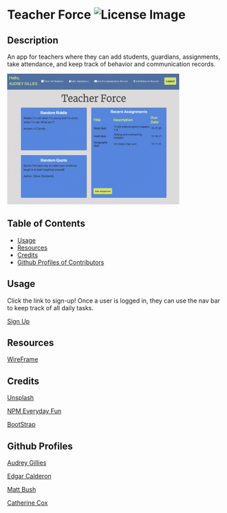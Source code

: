# Teacher Force ![License Image](https://img.shields.io/badge/license-MIT-blue)

## Description

An app for teachers where they can add students, guardians, assignments, take attendance, and keep track of behavior and communication records.

<img src="./public/css/images/teacher-homepage-screenshot.png" alt="a view of the homepage after loggin in." width="400"/>

## Table of Contents

- [Usage](#usage)
- [Resources](#resources)
- [Credits](#credits)
- [Github Profiles of Contributors](#github-profiles)

## Usage

Click the link to sign-up! Once a user is logged in, they can use the nav bar to keep track of all daily tasks.

[Sign Up](https://teacher-force.herokuapp.com/register)

## Resources

[WireFrame](https://drive.google.com/file/d/1ATF0TMnzcSoFdFFB3xujzMdjoBeDfwI9/view?usp=sharing)

## Credits

[Unsplash](https://unsplash.com/photos/Hcfwew744z4)

[NPM Everyday Fun](https://www.npmjs.com/package/everyday-fun)

[BootStrap](https://getbootstrap.com/)

## Github Profiles

[Audrey Gillies](https://github.com/audrey-g37)

[Edgar Calderon](https://github.com/Ecalderon10)

[Matt Bush](https://github.com/matthewbush55)

[Catherine Cox](https://github.com/beachbrunet)

